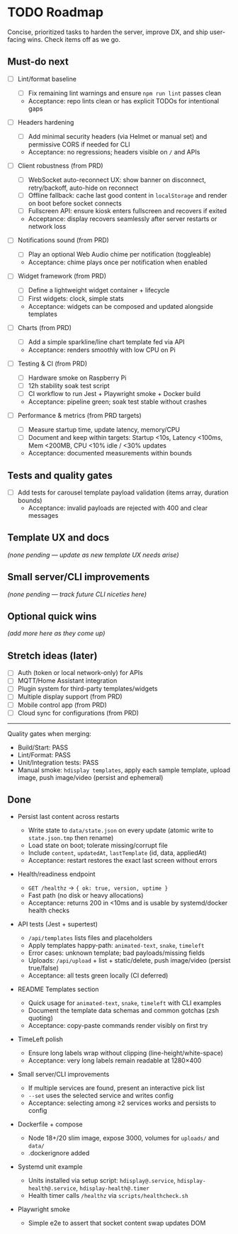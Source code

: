 # TODO Roadmap

Concise, prioritized tasks to harden the server, improve DX, and ship user-facing wins. Check items off as we go.

## Must-do next

- [ ] Lint/format baseline
  - [ ] Fix remaining lint warnings and ensure `npm run lint` passes clean
  - Acceptance: repo lints clean or has explicit TODOs for intentional gaps

- [ ] Headers hardening
  - [ ] Add minimal security headers (via Helmet or manual set) and permissive CORS if needed for CLI
  - Acceptance: no regressions; headers visible on `/` and APIs

- [ ] Client robustness (from PRD)
  - [ ] WebSocket auto-reconnect UX: show banner on disconnect, retry/backoff, auto-hide on reconnect
  - [ ] Offline fallback: cache last good content in `localStorage` and render on boot before socket connects
  - [ ] Fullscreen API: ensure kiosk enters fullscreen and recovers if exited
  - Acceptance: display recovers seamlessly after server restarts or network loss

- [ ] Notifications sound (from PRD)
  - [ ] Play an optional Web Audio chime per notification (toggleable)
  - Acceptance: chime plays once per notification when enabled

- [ ] Widget framework (from PRD)
  - [ ] Define a lightweight widget container + lifecycle
  - [ ] First widgets: clock, simple stats
  - Acceptance: widgets can be composed and updated alongside templates

- [ ] Charts (from PRD)
  - [ ] Add a simple sparkline/line chart template fed via API
  - Acceptance: renders smoothly with low CPU on Pi

- [ ] Testing & CI (from PRD)
  - [ ] Hardware smoke on Raspberry Pi
  - [ ] 12h stability soak test script
  - [ ] CI workflow to run Jest + Playwright smoke + Docker build
  - Acceptance: pipeline green; soak test stable without crashes

- [ ] Performance & metrics (from PRD targets)
  - [ ] Measure startup time, update latency, memory/CPU
  - [ ] Document and keep within targets: Startup <10s, Latency <100ms, Mem <200MB, CPU <10% idle / <30% updates
  - Acceptance: documented measurements within bounds

## Tests and quality gates

- [ ] Add tests for carousel template payload validation (items array, duration bounds)
  - Acceptance: invalid payloads are rejected with 400 and clear messages

## Template UX and docs

_(none pending — update as new template UX needs arise)_

## Small server/CLI improvements

_(none pending — track future CLI niceties here)_

## Optional quick wins

_(add more here as they come up)_

## Stretch ideas (later)

- [ ] Auth (token or local network-only) for APIs
- [ ] MQTT/Home Assistant integration
- [ ] Plugin system for third-party templates/widgets
- [ ] Multiple display support (from PRD)
- [ ] Mobile control app (from PRD)
- [ ] Cloud sync for configurations (from PRD)

---

Quality gates when merging:
- Build/Start: PASS
- Lint/Format: PASS
- Unit/Integration tests: PASS
- Manual smoke: `hdisplay templates`, apply each sample template, upload image, push image/video (persist and ephemeral)

## Done

- Persist last content across restarts
  - Write state to `data/state.json` on every update (atomic write to `state.json.tmp` then rename)
  - Load state on boot; tolerate missing/corrupt file
  - Include `content`, `updatedAt`, `lastTemplate` (id, data, appliedAt)
  - Acceptance: restart restores the exact last screen without errors

- Health/readiness endpoint
  - `GET /healthz` -> `{ ok: true, version, uptime }`
  - Fast path (no disk or heavy allocations)
  - Acceptance: returns 200 in <10ms and is usable by systemd/docker health checks

- API tests (Jest + supertest)
  - `/api/templates` lists files and placeholders
  - Apply templates happy-path: `animated-text`, `snake`, `timeleft`
  - Error cases: unknown template; bad payloads/missing fields
  - Uploads: `/api/upload` + list + static/delete, push image/video (persist true/false)
  - Acceptance: all tests green locally (CI deferred)

- README Templates section
  - Quick usage for `animated-text`, `snake`, `timeleft` with CLI examples
  - Document the template data schemas and common gotchas (zsh quoting)
  - Acceptance: copy-paste commands render visibly on first try

- TimeLeft polish
  - Ensure long labels wrap without clipping (line-height/white-space)
  - Acceptance: very long labels remain readable at 1280×400

- Small server/CLI improvements
  - If multiple services are found, present an interactive pick list
  - `--set` uses the selected service and writes config
  - Acceptance: selecting among ≥2 services works and persists to config

- Dockerfile + compose
  - Node 18+/20 slim image, expose 3000, volumes for `uploads/` and `data/`
  - .dockerignore added

- Systemd unit example
  - Units installed via setup script: `hdisplay@.service`, `hdisplay-health@.service`, `hdisplay-health@.timer`
  - Health timer calls `/healthz` via `scripts/healthcheck.sh`

- Playwright smoke
  - Simple e2e to assert that socket content swap updates DOM
